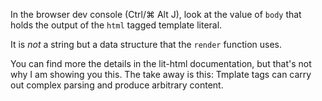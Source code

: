 In the browser dev console (Ctrl/⌘ Alt J), look at the value of `body` that holds the output of the `html` tagged template literal. 

It is *not* a string but a data structure that the `render` function uses.

You can find more the details in the lit-html documentation, but that's not why I am showing you this. The take away is this: Tmplate tags can carry out complex parsing and produce arbitrary content. 

